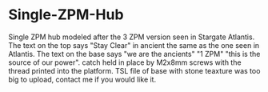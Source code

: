 # Single-ZPM-Hub
Single ZPM hub modeled after the 3 ZPM version seen in Stargate Atlantis.
The text on the top says "Stay Clear" in ancient the same as the one seen in Atlantis.
The text on the base says "we are the ancients" "1 ZPM" "this is the source of our power".
catch held in place by M2x8mm screws with the thread printed into the platform.
TSL file of base with stone teaxture was too big to upload, contact me if you would like it.
